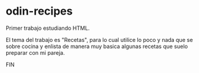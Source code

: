 # odin-recipes

Primer trabajo estudiando HTML.

El tema del trabajo es "Recetas", para lo cual utilice lo poco y nada que se sobre cocina y enlista de manera muy basica algunas recetas que suelo preparar con mi pareja.

FIN